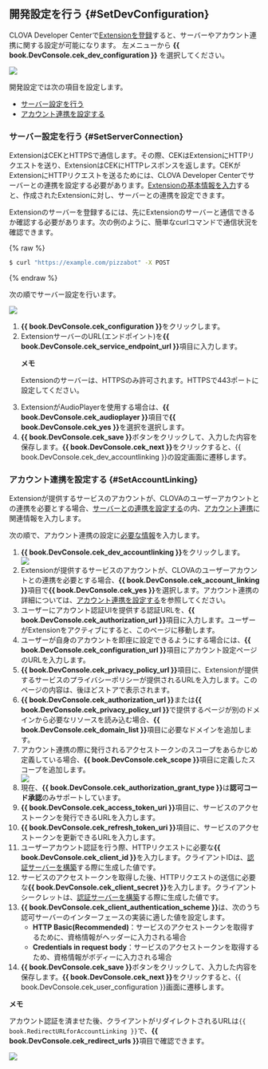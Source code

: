 ## 開発設定を行う {#SetDevConfiguration}

CLOVA Developer Centerで[Extensionを登録](/DevConsole/Guides/CEK/Register_Extension.md)すると、サーバーやアカウント連携に関する設定が可能になります。
左メニューから **{{ book.DevConsole.cek_dev_configuration }}** を選択してください。

![](/DevConsole/Assets/Images/DevConsole-Dev_Config_Menu.png)

開発設定では次の項目を設定します。
* [サーバー設定を行う](#SetServerConnection)
* [アカウント連携を設定する](#SetAccountLinking)

### サーバー設定を行う {#SetServerConnection}

ExtensionはCEKとHTTPSで通信します。その際、CEKはExtensionにHTTPリクエストを送り、ExtensionはCEKにHTTPレスポンスを返します。CEKがExtensionにHTTPリクエストを送るためには、CLOVA Developer Centerでサーバーとの連携を設定する必要があります。[Extensionの基本情報を入力](#InputSkillInfo)すると、作成されたExtensionに対し、サーバーとの連携を設定できます。

Extensionのサーバーを登録するには、先にExtensionのサーバーと通信できるか確認する必要があります。次の例のように、簡単なcurlコマンドで通信状況を確認できます。

{% raw %}
```bash
$ curl "https://example.com/pizzabot" -X POST
```
{% endraw %}

次の順でサーバー設定を行います。

![](/DevConsole/Assets/Images/DevConsole-Extension_Server_Settings.png)

<ol>
  <li><strong>{{ book.DevConsole.cek_configuration }}</strong>をクリックします。</li>
  <li>ExtensionサーバーのURL(エンドポイント)を<strong>{{ book.DevConsole.cek_service_endpoint_url }}</strong>項目に入力します。
    <div class="note">
      <p><strong>メモ</strong></p>
      <p>Extensionのサーバーは、HTTPSのみ許可されます。HTTPSで443ポートに設定してください。</p>
    </div>
  </li>
  <li>ExtensionがAudioPlayerを使用する場合は、<strong>{{ book.DevConsole.cek_audioplayer }}</strong>項目で<strong>{{ book.DevConsole.cek_yes }}</strong>を選択を選択します。</li>
  <li><strong>{{ book.DevConsole.cek_save }}</strong>ボタンをクリックして、入力した内容を保存します。<strong>{{ book.DevConsole.cek_next }}</strong>をクリックすると、{{ book.DevConsole.cek_dev_accountlinking }}の設定画面に遷移します。</li>
</ol>

### アカウント連携を設定する {#SetAccountLinking}

Extensionが提供するサービスのアカウントが、CLOVAのユーザーアカウントとの連携を必要とする場合、[サーバーとの連携を設定する](#SetServerConnection)の内、[アカウント連携](/CEK/Guides/Link_User_Account.md)に関連情報を入力します。

次の順で、アカウント連携の設定に[必要な情報](/CEK/Guides/Link_User_Account.md#RegisterAccountLinkingInfo)を入力します。

<ol>
  <li><strong>{{ book.DevConsole.cek_dev_accountlinking }}</strong>をクリックします。</li>
    <img src="/DevConsole/Assets/Images/DevConsole-Extension_Account_Linking_Settings_1.png" />
  <li>Extensionが提供するサービスのアカウントが、CLOVAのユーザーアカウントとの連携を必要とする場合、<strong>{{ book.DevConsole.cek_account_linking }}</strong>項目で<strong>{{ book.DevConsole.cek_yes }}</strong>を選択します。アカウント連携の詳細については、<a href="#SetAccountLinking">アカウント連携を設定する</a>を参照してください。</li>
  <li>ユーザーにアカウント認証UIを提供する認証URLを、<strong>{{ book.DevConsole.cek_authorization_url }}</strong>項目に入力します。ユーザーがExtensionをアクティブにすると、このページに移動します。</li>
  <li>ユーザーが自身のアカウントを即座に設定できるようにする場合には、<strong>{{ book.DevConsole.cek_configuration_url }}</strong>項目にアカウント設定ページのURLを入力します。</li>
  <li><strong>{{ book.DevConsole.cek_privacy_policy_url }}</strong>項目に、Extensionが提供するサービスのプライバシーポリシーが提供されるURLを入力します。このページの内容は、後ほどストアで表示されます。</li>
  <li><strong>{{ book.DevConsole.cek_authorization_url }}</strong>または<strong>{{ book.DevConsole.cek_privacy_policy_url }}</strong>で提供するページが別のドメインから必要なリソースを読み込む場合、<strong>{{ book.DevConsole.cek_domain_list }}</strong>項目に必要なドメインを追加します。</li>
  <li>アカウント連携の際に発行されるアクセストークンのスコープをあらかじめ定義している場合、<strong>{{ book.DevConsole.cek_scope }}</strong>項目に定義したスコープを追加します。</li>
    <img src="/DevConsole/Assets/Images/DevConsole-Extension_Account_Linking_Settings_2.png" />
  <li>現在、<strong>{{ book.DevConsole.cek_authorization_grant_type }}</strong>は<strong>認可コード承認</strong>のみサポートしています。</li>
  <li><strong>{{ book.DevConsole.cek_access_token_uri }}</strong>項目に、サービスのアクセストークンを発行できるURLを入力します。</li>
  <li><strong>{{ book.DevConsole.cek_refresh_token_uri }}</strong>項目に、サービスのアクセストークンを更新できるURLを入力します。</li>
  <li>ユーザーアカウント認証を行う際、HTTPリクエストに必要な<strong>{{ book.DevConsole.cek_client_id }}</strong>を入力します。クライアントIDは、<a href="/CEK/Guides/Link_User_Account.md#BuildAuthServer">認証サーバーを構築</a>する際に生成した値です。</li>
  <li>サービスのアクセストークンを取得した後、HTTPリクエストの送信に必要な<strong>{{ book.DevConsole.cek_client_secret }}</strong>を入力します。クライアントシークレットは、<a href="/CEK/Guides/Link_User_Account.md#BuildAuthServer">認証サーバーを構築</a>する際に生成した値です。</li>
  <li><strong>{{ book.DevConsole.cek_client_authentication_scheme }}</strong>は、次のうち認可サーバーのインターフェースの実装に適した値を設定します。
    <ul>
      <li><strong>HTTP Basic(Recommended)</strong>：サービスのアクセストークンを取得するために、資格情報がヘッダーに入力される場合</li>
      <li><strong>Credentials in request body</strong>：サービスのアクセストークンを取得するため、資格情報がボディーに入力される場合</li>
    </ul>
  </li>
  <li><strong>{{ book.DevConsole.cek_save }}</strong>ボタンをクリックして、入力した内容を保存します。<strong>{{ book.DevConsole.cek_next }}</strong>をクリックすると、{{ book.DevConsole.cek_user_configuration }}画面に遷移します。</li>
</ol>

<div id="RedirectURI" class="note">
  <p><strong>メモ</strong></p>
  <p>アカウント認証を済ませた後、クライアントがリダイレクトされるURLは<code>{{ book.RedirectURLforAccountLinking }}</code>で、<strong>{{ book.DevConsole.cek_redirect_urls }}</strong>項目で確認できます。</strong></p>
  <img src="/DevConsole/Assets/Images/DevConsole-Redirect_URL_for_Extension_Account_Linking.png" />
</div>
